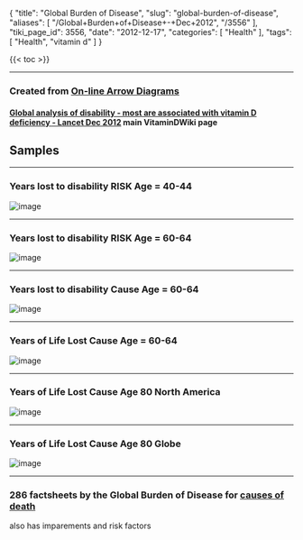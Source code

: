 {
    "title": "Global Burden of Disease",
    "slug": "global-burden-of-disease",
    "aliases": [
        "/Global+Burden+of+Disease+-+Dec+2012",
        "/3556"
    ],
    "tiki_page_id": 3556,
    "date": "2012-12-17",
    "categories": [
        "Health"
    ],
    "tags": [
        "Health",
        "vitamin d"
    ]
}


{{< toc >}}

---

### Created from [On-line Arrow Diagrams](http://vizhub.healthdata.org/irank/arrow.php)

#### [Global analysis of disability - most are associated with vitamin D deficiency - Lancet Dec 2012](/posts/global-analysis-of-disability-most-are-associated-with-vitamin-d-deficiency-lancet) main VitaminDWiki page

## Samples

---

### Years lost to disability  RISK Age = 40-44

<img src="https://d1bk1kqxc0sym.cloudfront.net/attachments/jpeg/yld-risk-40-44.jpg" alt="image">

---

### Years lost to disability  RISK Age = 60-64

<img src="https://d1bk1kqxc0sym.cloudfront.net/attachments/jpeg/yld-risk-60-64.jpg" alt="image">

---

### Years lost to disability  Cause Age = 60-64

<img src="https://d1bk1kqxc0sym.cloudfront.net/attachments/jpeg/yld-cause-60-64.jpg" alt="image">

---

### Years of Life Lost  Cause Age = 60-64

<img src="https://d1bk1kqxc0sym.cloudfront.net/attachments/jpeg/yll-cause-40-44.jpg" alt="image">

---

### Years of Life Lost   Cause Age 80 North America

<img src="https://d1bk1kqxc0sym.cloudfront.net/attachments/jpeg/yll-cause-80-north-america.jpg" alt="image">

---

### Years of Life Lost  Cause Age 80 Globe

<img src="https://d1bk1kqxc0sym.cloudfront.net/attachments/jpeg/yll-cause-80.jpg" alt="image">

---

### 286 factsheets by the Global Burden of Disease for [causes of death](https://www.healthdata.org/research-analysis/diseases-injuries/factsheets)

also has imparements and risk factors
